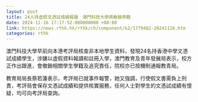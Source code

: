 ```yaml
---
layout: post
title: 24人持虛假文憑試成績報讀　澳門科技大學將撤銷學籍
date: 2024-11-16 17:17:52.000000000 +08:00
link: https://news.rthk.hk/rthk/ch/component/k2/1779482-20241116.htm
categories: rthk
---
```


澳門科技大學早前向本港考評局核查非本地學生資料，發現24名持香港中學文憑試成績學生，涉嫌以虛假資料報讀和註冊入學，澳門教育及青年發展局表示，校方正作出跟進，會撤銷相關學生學籍及追究責任，院校亦已按機制通報教青局。

教育局局長蔡若蓮表示，考評局已就事件報警，她又強調，行使假文書需負上刑責，考評局會保存文憑試成績和提供核實服務，任何人士對學生的文憑試成績有懷疑，均可向考評局查詢。
